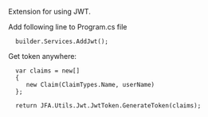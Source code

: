 Extension for using JWT.

Add following line to Program.cs file

      builder.Services.AddJwt();

Get token anywhere:

      var claims = new[]
      {
         new Claim(ClaimTypes.Name, userName)
      };
      
      return JFA.Utils.Jwt.JwtToken.GenerateToken(claims);
